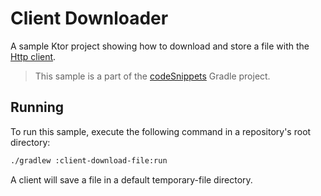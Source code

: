 # Client Downloader

A sample Ktor project showing how to download and store a file with the [Http client](https://ktor.io/docs/client.html).
> This sample is a part of the [codeSnippets](../../README.md) Gradle project.

## Running

To run this sample, execute the following command in a repository's root directory:

```bash
./gradlew :client-download-file:run
```

A client will save a file in a default temporary-file directory.
